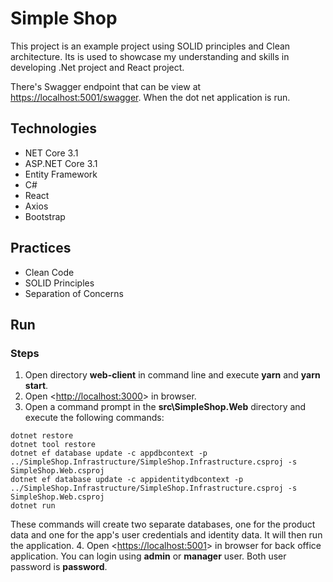 # Simple Shop
This project is an example project using SOLID principles and Clean architecture.
Its is used to showcase my understanding and skills in developing .Net project and React project.

There's Swagger endpoint that can be view at [https://localhost:5001/swagger](https://localhost:5001/swagger). When the dot net application is run.

## Technologies
* NET Core 3.1
* ASP.NET Core 3.1
* Entity Framework
* C#
* React
* Axios
* Bootstrap

## Practices
* Clean Code
* SOLID Principles
* Separation of Concerns

## Run

### Steps

1. Open directory **web-client** in command line and execute **yarn** and **yarn start**.
2. Open <[http://localhost:3000](http://localhost:3000)> in browser.
3. Open a command prompt in the **src\SimpleShop.Web** directory and execute the following commands:
```
dotnet restore
dotnet tool restore
dotnet ef database update -c appdbcontext -p ../SimpleShop.Infrastructure/SimpleShop.Infrastructure.csproj -s SimpleShop.Web.csproj
dotnet ef database update -c appidentitydbcontext -p ../SimpleShop.Infrastructure/SimpleShop.Infrastructure.csproj -s SimpleShop.Web.csproj
dotnet run
```
These commands will create two separate databases, one for the product data and one for the app's user credentials and identity data. 
It will then run the application.
4. Open <[https://localhost:5001](https://localhost:5001)> in browser for back office application. You can login using **admin** or **manager** user. Both user password is **password**.
